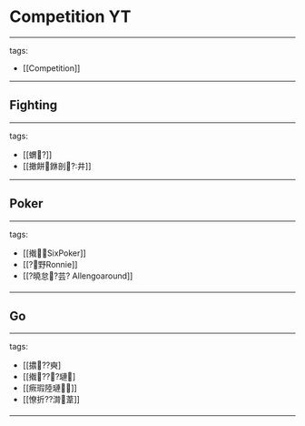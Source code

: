 ﻿---
layout: default
---

# Competition YT

---
tags:
  - [[Competition]]
  
---

## Fighting
---
tags:
  - [[蝟?]]
  - [[撖餅銝剖?井]]
  
---

## Poker
---
tags:
  - [[撠SixPoker]]
  - [[?野Ronnie]]
  - [[?曉怠?芸? Allengoaround]]
  
---

## Go
---
tags:
  - [[擃??奭]
  - [[撠???璉]
  - [[瘚瑕陸璉]]
  - [[憭折??潸葦]]
  
---


